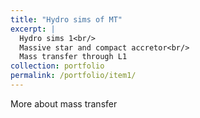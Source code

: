 ```yaml
---
title: "Hydro sims of MT"
excerpt: |
  Hydro sims 1<br/>
  Massive star and compact accretor<br/>
  Mass transfer through L1
collection: portfolio
permalink: /portfolio/item1/
---
```


<style>
.page__title, .page__content {
  text-align: center;
}
</style>

<div>
  More about mass transfer
</div>
